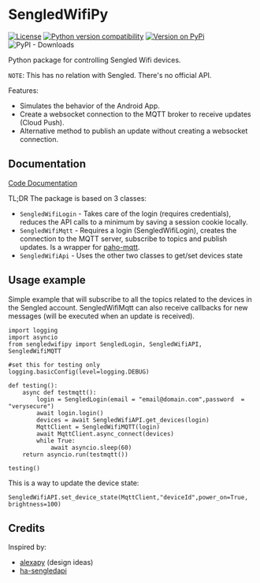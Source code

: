 # SengledWifiPy

[![License](https://img.shields.io/badge/License-Apache%202.0-blue.svg)](https://opensource.org/licenses/Apache-2.0)
[![Python version compatibility](https://img.shields.io/pypi/pyversions/sengledwifipy)](https://pypi.org/project/sengledwifipy)
[![Version on PyPi](https://img.shields.io/pypi/v/sengledwifipy)](https://pypi.org/project/sengledwifipy)
![PyPI - Downloads](https://img.shields.io/pypi/dm/sengledwifipy)


Python package for controlling Sengled Wifi devices. 

`NOTE`: This has no relation with Sengled. There's no official API. 

Features:
* Simulates the behavior of the Android App.
* Create a websocket connection to the MQTT broker to receive updates (Cloud Push).
* Alternative method to publish an update without creating a websocket connection.

## Documentation

[Code Documentation](https://cpadil.github.io/sengledwifipy)

TL;DR The package is based on 3 classes:
* `SengledWifiLogin` - Takes care of the login (requires credentials), reduces the API calls to a minimum by saving a session cookie locally.
* `SengledWifiMqtt` - Requires a login (SengledWifiLogin), creates the connection to the MQTT server, subscribe to topics and publish updates. Is a wrapper for [paho-mqtt](https://pypi.org/project/paho-mqtt/).
* `SengledWifiApi` - Uses the other two classes to get/set devices state


## Usage example

Simple example that will subscribe to all the topics related to the devices in the Sengled account. SengledWifiMqtt can also receive callbacks for new messages (will be executed when an update is received).

```
import logging
import asyncio
from sengledwifipy import SengledLogin, SengledWifiAPI, SengledWifiMQTT

#set this for testing only
logging.basicConfig(level=logging.DEBUG)

def testing():
    async def testmqtt():
        login = SengledLogin(email = "email@domain.com",password  = "verysecure")
        await login.login()
        devices = await SengledWifiAPI.get_devices(login)
        MqttClient = SengledWifiMQTT(login)
        await MqttClient.async_connect(devices)
        while True:
            await asyncio.sleep(60)
    return asyncio.run(testmqtt())

testing()
```
This is a way to update the device state:

```
SengledWifiAPI.set_device_state(MqttClient,"deviceId",power_on=True, brightness=100)
```


## Credits

Inspired by:
- [alexapy](https://gitlab.com/keatontaylor/alexapy) (design ideas)
- [ha-sengledapi](https://github.com/jfarmer08/ha-sengledapi)
